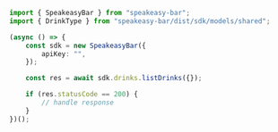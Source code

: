 <!-- Start SDK Example Usage -->


```typescript
import { SpeakeasyBar } from "speakeasy-bar";
import { DrinkType } from "speakeasy-bar/dist/sdk/models/shared";

(async () => {
    const sdk = new SpeakeasyBar({
        apiKey: "",
    });

    const res = await sdk.drinks.listDrinks({});

    if (res.statusCode == 200) {
        // handle response
    }
})();

```
<!-- End SDK Example Usage -->